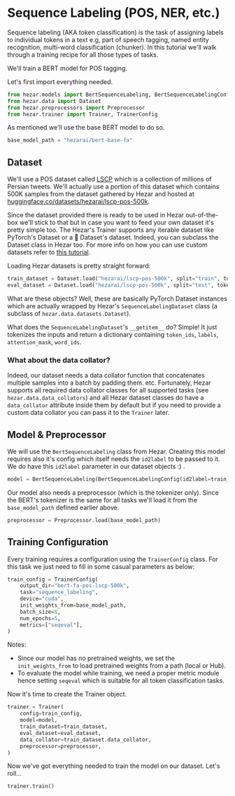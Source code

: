 # Sequence Labeling (POS, NER, etc.)

Sequence labeling (AKA token classification) is the task of assigning labels to individual tokens in a text e.g, 
part of speech tagging, named entity recognition, multi-word classification (chunker). In this tutorial we'll
walk through a training recipe for all those types of tasks.

We'll train a BERT model for POS tagging. 

Let's first import everything needed.
```python
from hezar.models import BertSequenceLabeling, BertSequenceLabelingConfig
from hezar.data import Dataset
from hezar.preprocessors import Preprocessor
from hezar.trainer import Trainer, TrainerConfig
```

As mentioned we'll use the base BERT model to do so.
```python
base_model_path = "hezarai/bert-base-fa"
```

## Dataset
We'll use a POS dataset called [LSCP](https://iasbs.ac.ir/~ansari/lscp/) which is a collection of millions of Persian tweets. We'll actually use a 
portion of this dataset which contains 500K samples from the dataset gathered by Hezar and hosted at 
[huggingface.co/datasets/hezarai/lscp-pos-500k](https://huggingface.co/datasets/hezarai/lscp-pos-500k).

Since the dataset provided there is ready to be used in Hezar out-of-the-box we'll stick to that but in case you want to
feed your own dataset it's pretty simple too. The Hezar's Trainer supports any iterable dataset like PyTorch's Dataset 
or a 🤗 Dataset's dataset. Indeed, you can subclass the Dataset class in Hezar too. For more info on how you can use 
custom datasets refer to [this tutorial]().

Loading Hezar datasets is pretty straight forward:

```python
train_dataset = Dataset.load("hezarai/lscp-pos-500k", split="train", tokenizer_path=base_model_path)
eval_dataset = Dataset.load("hezarai/lscp-pos-500k", split="test", tokenizer_path=base_model_path)
```
What are these objects? Well, these are basically PyTorch Dataset instances which are actually wrapped by Hezar's 
`SequenceLabelingDataset` class (a subclass of `hezar.data.datasets.Dataset`). 

What does the `SequenceLabelingDataset`'s `__getitem__` do? Simple! It just tokenizes the inputs and return a dictionary
containing `token_ids`, `labels`, `attention_mask`, `word_ids`. 

### What about the data collator?
Indeed, our dataset needs a data collator function that concatenates multiple samples into a batch by padding them. etc.
Fortunately, Hezar supports all required data collator classes for all supported tasks (see `hezar.data.data_collators`)
and all Hezar dataset classes do have a `data_collator` attribute inside them by default but if you need to provide a
custom data collator you can pass it to the `Trainer` later.

## Model & Preprocessor
We will use the `BertSequenceLabeling` class from Hezar. Creating this model requires also it's config which itself needs
the `id2label` to be passed to it. We do have this `id2label` parameter in our dataset objects :) .

```python
model = BertSequenceLabeling(BertSequenceLabelingConfig(id2label=train_dataset.config.id2label))
```
Our model also needs a preprocessor (which is the tokenizer only). Since the BERT's tokenizer is the same for all tasks
we'll load it from the `base_model_path` defined earlier above.
```python
preprocessor = Preprocessor.load(base_model_path)
```

## Training Configuration
Every training requires a configuration using the `TrainerConfig` class. For this task we just need to fill in some 
casual parameters as below:
```python
train_config = TrainerConfig(
    output_dir="bert-fa-pos-lscp-500k",
    task="sequence_labeling",
    device="cuda",
    init_weights_from=base_model_path,
    batch_size=8,
    num_epochs=5,
    metrics=["seqeval"],
)
```
Notes:
- Since our model has no pretrained weights, we set the `init_weights_from` to load pretrained weights from a path (local or Hub).
- To evaluate the model while training, we need a proper metric module hence setting `seqeval` which is suitable for all token classification tasks.


Now it's time to create the Trainer object. 
```python
trainer = Trainer(
    config=train_config,
    model=model,
    train_dataset=train_dataset,
    eval_dataset=eval_dataset,
    data_collator=train_dataset.data_collator,
    preprocessor=preprocessor,
)
```

Now we've got everything needed to train the model on our dataset. Let's roll...
```python
trainer.train()
```

